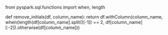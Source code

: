 from pyspark.sql.functions import when, length

def remove_initials(df, column_name):
    return df.withColumn(column_name, when(length(df[column_name].split()[-1]) == 2, df[column_name][:-2]).otherwise(df[column_name]))
